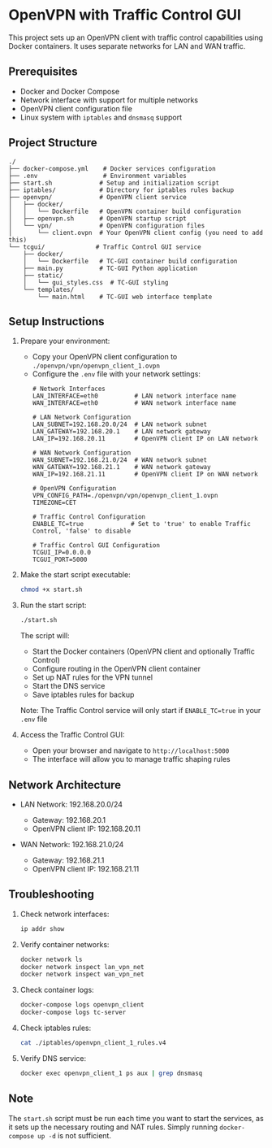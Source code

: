 # OpenVPN with Traffic Control GUI

This project sets up an OpenVPN client with traffic control capabilities using Docker containers. It uses separate networks for LAN and WAN traffic.

## Prerequisites

- Docker and Docker Compose
- Network interface with support for multiple networks
- OpenVPN client configuration file
- Linux system with `iptables` and `dnsmasq` support

## Project Structure

```
./
├── docker-compose.yml    # Docker services configuration
├── .env                  # Environment variables
├── start.sh             # Setup and initialization script
├── iptables/            # Directory for iptables rules backup
├── openvpn/             # OpenVPN client service
│   ├── docker/
│   │   └── Dockerfile   # OpenVPN container build configuration
│   ├── openvpn.sh       # OpenVPN startup script
│   └── vpn/             # OpenVPN configuration files
│       └── client.ovpn  # Your OpenVPN client config (you need to add this)
└── tcgui/              # Traffic Control GUI service
    ├── docker/
    │   └── Dockerfile   # TC-GUI container build configuration
    ├── main.py          # TC-GUI Python application
    ├── static/
    │   └── gui_styles.css  # TC-GUI styling
    └── templates/
        └── main.html    # TC-GUI web interface template
```

## Setup Instructions

1. Prepare your environment:
   - Copy your OpenVPN client configuration to `./openvpn/vpn/openvpn_client_1.ovpn`
   - Configure the `.env` file with your network settings:
     ```env
     # Network Interfaces
     LAN_INTERFACE=eth0          # LAN network interface name
     WAN_INTERFACE=eth0          # WAN network interface name

     # LAN Network Configuration
     LAN_SUBNET=192.168.20.0/24  # LAN network subnet
     LAN_GATEWAY=192.168.20.1    # LAN network gateway
     LAN_IP=192.168.20.11        # OpenVPN client IP on LAN network

     # WAN Network Configuration
     WAN_SUBNET=192.168.21.0/24  # WAN network subnet
     WAN_GATEWAY=192.168.21.1    # WAN network gateway
     WAN_IP=192.168.21.11        # OpenVPN client IP on WAN network

     # OpenVPN Configuration
     VPN_CONFIG_PATH=./openvpn/vpn/openvpn_client_1.ovpn
     TIMEZONE=CET

     # Traffic Control Configuration
     ENABLE_TC=true             # Set to 'true' to enable Traffic Control, 'false' to disable

     # Traffic Control GUI Configuration
     TCGUI_IP=0.0.0.0
     TCGUI_PORT=5000
     ```

2. Make the start script executable:
   ```bash
   chmod +x start.sh
   ```

3. Run the start script:
   ```bash
   ./start.sh
   ```
   The script will:
   - Start the Docker containers (OpenVPN client and optionally Traffic Control)
   - Configure routing in the OpenVPN client container
   - Set up NAT rules for the VPN tunnel
   - Start the DNS service
   - Save iptables rules for backup

   Note: The Traffic Control service will only start if `ENABLE_TC=true` in your `.env` file

4. Access the Traffic Control GUI:
   - Open your browser and navigate to `http://localhost:5000`
   - The interface will allow you to manage traffic shaping rules

## Network Architecture

- LAN Network: 192.168.20.0/24
  - Gateway: 192.168.20.1
  - OpenVPN client IP: 192.168.20.11

- WAN Network: 192.168.21.0/24
  - Gateway: 192.168.21.1
  - OpenVPN client IP: 192.168.21.11

## Troubleshooting

1. Check network interfaces:
   ```bash
   ip addr show
   ```

2. Verify container networks:
   ```bash
   docker network ls
   docker network inspect lan_vpn_net
   docker network inspect wan_vpn_net
   ```

3. Check container logs:
   ```bash
   docker-compose logs openvpn_client
   docker-compose logs tc-server
   ```

4. Check iptables rules:
   ```bash
   cat ./iptables/openvpn_client_1_rules.v4
   ```

5. Verify DNS service:
   ```bash
   docker exec openvpn_client_1 ps aux | grep dnsmasq
   ```

## Note

The `start.sh` script must be run each time you want to start the services, as it sets up the necessary routing and NAT rules. Simply running `docker-compose up -d` is not sufficient.
